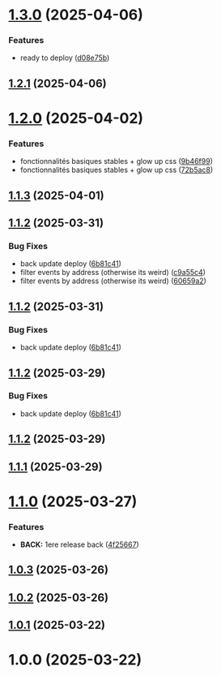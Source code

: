 # [1.3.0](https://github.com/CestVianney/tresorboost/compare/v1.2.1...v1.3.0) (2025-04-06)


### Features

* ready to deploy ([d08e75b](https://github.com/CestVianney/tresorboost/commit/d08e75b91beba4d45614d28792375e1b828a6691))

## [1.2.1](https://github.com/CestVianney/tresorboost/compare/v1.2.0...v1.2.1) (2025-04-06)

# [1.2.0](https://github.com/CestVianney/tresorboost/compare/v1.1.3...v1.2.0) (2025-04-02)


### Features

* fonctionnalités basiques stables + glow up css ([9b46f99](https://github.com/CestVianney/tresorboost/commit/9b46f997a979d6fdf6336cb33db8eb336d414f8f))
* fonctionnalités basiques stables + glow up css ([72b5ac8](https://github.com/CestVianney/tresorboost/commit/72b5ac8be3e770b28ec6d9cfe9739a4d4b556031))

## [1.1.3](https://github.com/CestVianney/tresorboost/compare/v1.1.2...v1.1.3) (2025-04-01)

## [1.1.2](https://github.com/CestVianney/tresorboost/compare/v1.1.1...v1.1.2) (2025-03-31)


### Bug Fixes

* back update deploy ([6b81c41](https://github.com/CestVianney/tresorboost/commit/6b81c41901e2d5e809c6e28f3b830fed95c4662a))
* filter events by address (otherwise its weird) ([c9a55c4](https://github.com/CestVianney/tresorboost/commit/c9a55c410dcd587ec8258b0b0b443577afa53e5a))
* filter events by address (otherwise its weird) ([60659a2](https://github.com/CestVianney/tresorboost/commit/60659a25f9de23e5f0e1d7a0bb79e58acf1a3c57))

## [1.1.2](https://github.com/CestVianney/tresorboost/compare/v1.1.1...v1.1.2) (2025-03-31)


### Bug Fixes

* back update deploy ([6b81c41](https://github.com/CestVianney/tresorboost/commit/6b81c41901e2d5e809c6e28f3b830fed95c4662a))

## [1.1.2](https://github.com/CestVianney/tresorboost/compare/v1.1.1...v1.1.2) (2025-03-29)


### Bug Fixes

* back update deploy ([6b81c41](https://github.com/CestVianney/tresorboost/commit/6b81c41901e2d5e809c6e28f3b830fed95c4662a))

## [1.1.2](https://github.com/CestVianney/tresorboost/compare/v1.1.1...v1.1.2) (2025-03-29)

## [1.1.1](https://github.com/CestVianney/tresorboost/compare/v1.1.0...v1.1.1) (2025-03-29)

# [1.1.0](https://github.com/CestVianney/tresorboost/compare/v1.0.3...v1.1.0) (2025-03-27)


### Features

* **BACK:** 1ere release back ([4f25667](https://github.com/CestVianney/tresorboost/commit/4f2566763506b282d5a59f38a98969a33368d872))

## [1.0.3](https://github.com/CestVianney/tresorboost/compare/v1.0.2...v1.0.3) (2025-03-26)

## [1.0.2](https://github.com/CestVianney/tresorboost/compare/v1.0.1...v1.0.2) (2025-03-26)

## [1.0.1](https://github.com/CestVianney/tresorboost/compare/v1.0.0...v1.0.1) (2025-03-22)

# 1.0.0 (2025-03-22)

